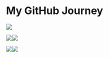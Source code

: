 # My GitHub Journey

![](https://github-profile-summary-cards.vercel.app/api/cards/profile-details?username=harshali-wagh&theme=default)

![](https://github-profile-summary-cards.vercel.app/api/cards/repos-per-language?username=harshali-wagh&theme=default)![](https://github-profile-summary-cards.vercel.app/api/cards/most-commit-language?username=harshali-wagh&theme=default)

![](https://github-profile-summary-cards.vercel.app/api/cards/stats?username=harshali-wagh&theme=default)![](https://github-profile-summary-cards.vercel.app/api/cards/productive-time?username=harshali-wagh&theme=default)

